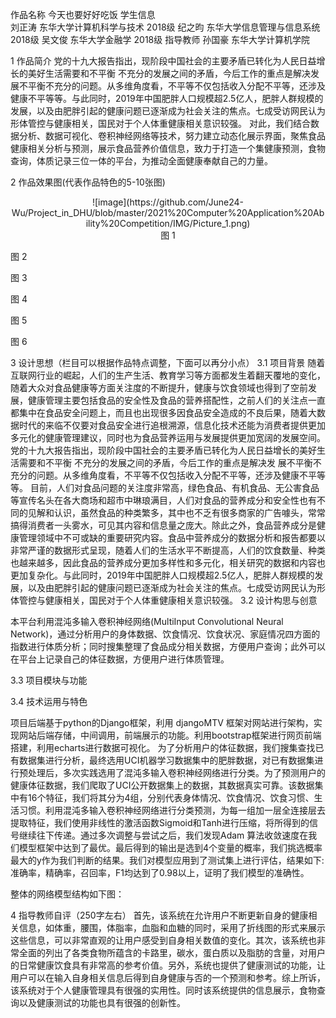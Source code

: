 作品名称 今天也要好好吃饭
学生信息	
		刘正涛	东华大学计算机科学与技术	2018级
		纪之昀	东华大学信息管理与信息系统	2018级
        		吴文俊	东华大学金融学		2018级
指导教师
		孙国豪	东华大学计算机学院

1  作品简介
党的十九大报告指出，现阶段中国社会的主要矛盾已转化为人民日益增长的美好生活需要和不平衡 不充分的发展之间的矛盾，今后工作的重点是解决发展不平衡不充分的问题。从多维角度看，不平等不仅包括收入分配不平等，还涉及健康不平等等。与此同时，2019年中国肥胖人口规模超2.5亿人，肥胖人群规模的发展，以及由肥胖引起的健康问题已逐渐成为社会关注的焦点。七成受访网民认为形体管控与健康相关，国民对于个人体重健康相关意识较强。
对此，我们结合数据分析、数据可视化、卷积神经网络等技术，努力建立动态化展示界面，聚焦食品健康相关分析与预测，展示食品营养价值信息，致力于打造一个集健康预测，食物查询，体质记录三位一体的平台，为推动全面健康奉献自己的力量。

2  作品效果图(代表作品特色的5-10张图)

<center>![image](https://github.com/June24-Wu/Project_in_DHU/blob/master/2021%20Computer%20Application%20Ability%20Competition/IMG/Picture_1.png)</center>


<center>图 1</center>

图 2

图 3

图 4

图 5

图 6

3  设计思想（栏目可以根据作品特点调整，下面可以再分小点）
3.1 项目背景
随着互联网行业的崛起，人们的生产生活、教育学习等方面都发生着翻天覆地的变化，随着大众对食品健康等方面关注度的不断提升，健康与饮食领域也得到了空前发展，健康管理主要包括食品的安全性及食品的营养搭配性，之前人们的关注点一直都集中在食品安全问题上，而且也出现很多因食品安全造成的不良后果，随着大数据时代的来临不仅要对食品安全进行追根溯源，信息化技术还能为消费者提供更加多元化的健康管理建议，同时也为食品营养运用与发展提供更加宽阔的发展空间。党的十九大报告指出，现阶段中国社会的主要矛盾已转化为人民日益增长的美好生活需要和不平衡 不充分的发展之间的矛盾，今后工作的重点是解决发 展不平衡不充分的问题。从多维角度看，不平等不仅包括收入分配不平等，还涉及健康不平等等。
目前，人们对食品问题的关注度非常高，绿色食品、有机食品、无公害食品等宣传名头在各大商场和超市中琳琅满目，人们对食品的营养成分和安全性也有不同的见解和认识，虽然食品的种类繁多，其中也不乏有很多商家的广告噱头，常常搞得消费者一头雾水，可见其内容和信息量之庞大。除此之外，食品营养成分是健康管理领域中不可或缺的重要研究内容。食品中营养成分的数据分析和报告都要以非常严谨的数据形式呈现，随着人们的生活水平不断提高，人们的饮食数量、种类也越来越多，因此食品的营养成分更加多样性和多元化，相关研究的数据和内容也更加复杂化。与此同时，2019年中国肥胖人口规模超2.5亿人，肥胖人群规模的发展，以及由肥胖引起的健康问题已逐渐成为社会关注的焦点。七成受访网民认为形体管控与健康相关，国民对于个人体重健康相关意识较强。
3.2 设计构思与创意

本平台利用混沌多输入卷积神经网络(MultiInput Convolutional Neural Network)，通过分析用户的身体数据、饮食情况、饮食状况、家庭情况四方面的指数进行体质分析；同时搜集整理了食品成分相关数据，方便用户查询；此外可以在平台上记录自己的体征数据，方便用户进行体质管理。

3.3 项目模块与功能

3.4 技术运用与特色

项目后端基于python的Django框架，利用 djangoMTV 框架对网站进行架构，实现网站后端存储，中间调用，前端展示的功能。利用bootstrap框架进行网页前端搭建，利用echarts进行数据可视化。
为了分析用户的体征数据，我们搜集查找已有数据集进行分析，最终选用UCI机器学习数据集中的肥胖数据，对已有数据集进行预处理后，多次实践选用了混沌多输入卷积神经网络进行分类。为了预测用户的健康体征数据，我们爬取了UCI公开数据集上的数据，其数据真实可靠。该数据集中有16个特征，我们将其分为4组，分别代表身体情况、饮食情况、饮食习惯、生活习惯。利用混沌多输入卷积神经网络进行分类预测，为每一组加一层全连接层去提取特征，我们使用非线性的激活函数Sigmoid和Tanh进行压缩，将所得到的信号继续往下传递。通过多次调整与尝试之后，我们发现Adam 算法收敛速度在我们模型框架中达到了最优。最后得到的输出是选到4个变量的概率，我们挑选概率最大的y作为我们判断的结果。我们对模型应用到了测试集上进行评估，结果如下:准确率，精确率，召回率，F1均达到了0.98以上，证明了我们模型的准确性。

整体的网络模型结构如下图：

4  指导教师自评（250字左右）
首先，该系统在允许用户不断更新自身的健康相关信息，如体重，腰围，体脂率，血脂和血糖的同时，采用了折线图的形式来展示这些信息，可以非常直观的让用户感受到自身相关数值的变化。其次，该系统也非常全面的列出了各类食物所蕴含的卡路里，碳水，蛋白质以及脂肪的含量，对用户的日常健康饮食具有非常高的参考价值。另外，系统也提供了健康测试的功能，让用户可以在输入自身相关信息后得到自身健康与否的一个预测和参考。综上所诉，该系统对于个人健康管理具有很强的实用性。同时该系统提供的信息展示，食物查询以及健康测试的功能也具有很强的创新性。